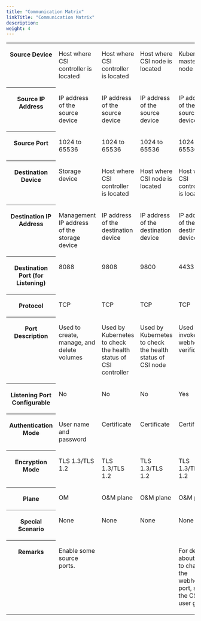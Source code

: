 ```yaml
---
title: "Communication Matrix"
linkTitle: "Communication Matrix"
description: 
weight: 4
---
```


<a name="table931616272414"></a>
<table><tbody><tr id="row1033919211246"><th class="firstcol" valign="top" width="19.958004199580042%" id="mcps1.1.6.1.1"><p id="p1534019252410"><a name="p1534019252410"></a><a name="p1534019252410"></a>Source Device</p>
</th>
<td class="cellrowborder" valign="top" width="16.98830116988301%" headers="mcps1.1.6.1.1 "><p id="p134072132418"><a name="p134072132418"></a><a name="p134072132418"></a>Host where CSI controller is located</p>
</td>
<td class="cellrowborder" valign="top" width="21.657834216578344%" headers="mcps1.1.6.1.1 "><p id="p183401228246"><a name="p183401228246"></a><a name="p183401228246"></a>Host where CSI controller is located</p>
</td>
<td class="cellrowborder" valign="top" width="21.01789821017898%" headers="mcps1.1.6.1.1 "><p id="p734062102415"><a name="p734062102415"></a><a name="p734062102415"></a>Host where CSI node is located</p>
</td>
<td class="cellrowborder" valign="top" width="20.377962203779624%" headers="mcps1.1.6.1.1 "><p id="p0340172202413"><a name="p0340172202413"></a><a name="p0340172202413"></a>Kubernetes master node</p>
</td>
</tr>
<tr id="row834018219248"><th class="firstcol" valign="top" width="19.958004199580042%" id="mcps1.1.6.2.1"><p id="p1734017232418"><a name="p1734017232418"></a><a name="p1734017232418"></a>Source IP Address</p>
</th>
<td class="cellrowborder" valign="top" width="16.98830116988301%" headers="mcps1.1.6.2.1 "><p id="p53408272410"><a name="p53408272410"></a><a name="p53408272410"></a>IP address of the source device</p>
</td>
<td class="cellrowborder" valign="top" width="21.657834216578344%" headers="mcps1.1.6.2.1 "><p id="p8340182132418"><a name="p8340182132418"></a><a name="p8340182132418"></a>IP address of the source device</p>
</td>
<td class="cellrowborder" valign="top" width="21.01789821017898%" headers="mcps1.1.6.2.1 "><p id="p534022112415"><a name="p534022112415"></a><a name="p534022112415"></a>IP address of the source device</p>
</td>
<td class="cellrowborder" valign="top" width="20.377962203779624%" headers="mcps1.1.6.2.1 "><p id="p1734019232412"><a name="p1734019232412"></a><a name="p1734019232412"></a>IP address of the source device</p>
</td>
</tr>
<tr id="row103402211246"><th class="firstcol" valign="top" width="19.958004199580042%" id="mcps1.1.6.3.1"><p id="p133401723243"><a name="p133401723243"></a><a name="p133401723243"></a>Source Port</p>
</th>
<td class="cellrowborder" valign="top" width="16.98830116988301%" headers="mcps1.1.6.3.1 "><p id="p534092102412"><a name="p534092102412"></a><a name="p534092102412"></a>1024 to 65536</p>
</td>
<td class="cellrowborder" valign="top" width="21.657834216578344%" headers="mcps1.1.6.3.1 "><p id="p153400219247"><a name="p153400219247"></a><a name="p153400219247"></a>1024 to 65536</p>
</td>
<td class="cellrowborder" valign="top" width="21.01789821017898%" headers="mcps1.1.6.3.1 "><p id="p113405292411"><a name="p113405292411"></a><a name="p113405292411"></a>1024 to 65536</p>
</td>
<td class="cellrowborder" valign="top" width="20.377962203779624%" headers="mcps1.1.6.3.1 "><p id="p9340627246"><a name="p9340627246"></a><a name="p9340627246"></a>1024 to 65536</p>
</td>
</tr>
<tr id="row113406218243"><th class="firstcol" valign="top" width="19.958004199580042%" id="mcps1.1.6.4.1"><p id="p103401029247"><a name="p103401029247"></a><a name="p103401029247"></a>Destination Device</p>
</th>
<td class="cellrowborder" valign="top" width="16.98830116988301%" headers="mcps1.1.6.4.1 "><p id="p434042132415"><a name="p434042132415"></a><a name="p434042132415"></a>Storage device</p>
</td>
<td class="cellrowborder" valign="top" width="21.657834216578344%" headers="mcps1.1.6.4.1 "><p id="p73407262411"><a name="p73407262411"></a><a name="p73407262411"></a>Host where CSI controller is located</p>
</td>
<td class="cellrowborder" valign="top" width="21.01789821017898%" headers="mcps1.1.6.4.1 "><p id="p183409242413"><a name="p183409242413"></a><a name="p183409242413"></a>Host where CSI node is located</p>
</td>
<td class="cellrowborder" valign="top" width="20.377962203779624%" headers="mcps1.1.6.4.1 "><p id="p19340192142412"><a name="p19340192142412"></a><a name="p19340192142412"></a>Host where CSI controller is located</p>
</td>
</tr>
<tr id="row6340192192415"><th class="firstcol" valign="top" width="19.958004199580042%" id="mcps1.1.6.5.1"><p id="p53401023247"><a name="p53401023247"></a><a name="p53401023247"></a>Destination IP Address</p>
</th>
<td class="cellrowborder" valign="top" width="16.98830116988301%" headers="mcps1.1.6.5.1 "><p id="p3340022246"><a name="p3340022246"></a><a name="p3340022246"></a>Management IP address of the storage device</p>
</td>
<td class="cellrowborder" valign="top" width="21.657834216578344%" headers="mcps1.1.6.5.1 "><p id="p4340182122416"><a name="p4340182122416"></a><a name="p4340182122416"></a>IP address of the destination device</p>
</td>
<td class="cellrowborder" valign="top" width="21.01789821017898%" headers="mcps1.1.6.5.1 "><p id="p734072112413"><a name="p734072112413"></a><a name="p734072112413"></a>IP address of the destination device</p>
</td>
<td class="cellrowborder" valign="top" width="20.377962203779624%" headers="mcps1.1.6.5.1 "><p id="p183401925247"><a name="p183401925247"></a><a name="p183401925247"></a>IP address of the destination device</p>
</td>
</tr>
<tr id="row123406212248"><th class="firstcol" valign="top" width="19.958004199580042%" id="mcps1.1.6.6.1"><p id="p1234115272416"><a name="p1234115272416"></a><a name="p1234115272416"></a>Destination Port (for Listening)</p>
</th>
<td class="cellrowborder" valign="top" width="16.98830116988301%" headers="mcps1.1.6.6.1 "><p id="p9341328241"><a name="p9341328241"></a><a name="p9341328241"></a>8088</p>
</td>
<td class="cellrowborder" valign="top" width="21.657834216578344%" headers="mcps1.1.6.6.1 "><p id="p16341142112415"><a name="p16341142112415"></a><a name="p16341142112415"></a>9808</p>
</td>
<td class="cellrowborder" valign="top" width="21.01789821017898%" headers="mcps1.1.6.6.1 "><p id="p103411252414"><a name="p103411252414"></a><a name="p103411252414"></a>9800</p>
</td>
<td class="cellrowborder" valign="top" width="20.377962203779624%" headers="mcps1.1.6.6.1 "><p id="p13341102192411"><a name="p13341102192411"></a><a name="p13341102192411"></a>4433</p>
</td>
</tr>
<tr id="row183411824247"><th class="firstcol" valign="top" width="19.958004199580042%" id="mcps1.1.6.7.1"><p id="p33419217249"><a name="p33419217249"></a><a name="p33419217249"></a>Protocol</p>
</th>
<td class="cellrowborder" valign="top" width="16.98830116988301%" headers="mcps1.1.6.7.1 "><p id="p1634110252416"><a name="p1634110252416"></a><a name="p1634110252416"></a>TCP</p>
</td>
<td class="cellrowborder" valign="top" width="21.657834216578344%" headers="mcps1.1.6.7.1 "><p id="p4341024247"><a name="p4341024247"></a><a name="p4341024247"></a>TCP</p>
</td>
<td class="cellrowborder" valign="top" width="21.01789821017898%" headers="mcps1.1.6.7.1 "><p id="p2341927247"><a name="p2341927247"></a><a name="p2341927247"></a>TCP</p>
</td>
<td class="cellrowborder" valign="top" width="20.377962203779624%" headers="mcps1.1.6.7.1 "><p id="p9341142112417"><a name="p9341142112417"></a><a name="p9341142112417"></a>TCP</p>
</td>
</tr>
<tr id="row103411525246"><th class="firstcol" valign="top" width="19.958004199580042%" id="mcps1.1.6.8.1"><p id="p63418222413"><a name="p63418222413"></a><a name="p63418222413"></a>Port Description</p>
</th>
<td class="cellrowborder" valign="top" width="16.98830116988301%" headers="mcps1.1.6.8.1 "><p id="p11341102152414"><a name="p11341102152414"></a><a name="p11341102152414"></a>Used to create, manage, and delete volumes</p>
</td>
<td class="cellrowborder" valign="top" width="21.657834216578344%" headers="mcps1.1.6.8.1 "><p id="p03411626243"><a name="p03411626243"></a><a name="p03411626243"></a>Used by Kubernetes to check the health status of CSI controller</p>
</td>
<td class="cellrowborder" valign="top" width="21.01789821017898%" headers="mcps1.1.6.8.1 "><p id="p12341323241"><a name="p12341323241"></a><a name="p12341323241"></a>Used by Kubernetes to check the health status of CSI node</p>
</td>
<td class="cellrowborder" valign="top" width="20.377962203779624%" headers="mcps1.1.6.8.1 "><p id="p2034102162417"><a name="p2034102162417"></a><a name="p2034102162417"></a>Used to invoke webhook verification</p>
</td>
</tr>
<tr id="row123416216249"><th class="firstcol" valign="top" width="19.958004199580042%" id="mcps1.1.6.9.1"><p id="p173416282418"><a name="p173416282418"></a><a name="p173416282418"></a>Listening Port Configurable</p>
</th>
<td class="cellrowborder" valign="top" width="16.98830116988301%" headers="mcps1.1.6.9.1 "><p id="p123416213245"><a name="p123416213245"></a><a name="p123416213245"></a>No</p>
</td>
<td class="cellrowborder" valign="top" width="21.657834216578344%" headers="mcps1.1.6.9.1 "><p id="p1434120210249"><a name="p1434120210249"></a><a name="p1434120210249"></a>No</p>
</td>
<td class="cellrowborder" valign="top" width="21.01789821017898%" headers="mcps1.1.6.9.1 "><p id="p163411528242"><a name="p163411528242"></a><a name="p163411528242"></a>No</p>
</td>
<td class="cellrowborder" valign="top" width="20.377962203779624%" headers="mcps1.1.6.9.1 "><p id="p123411721243"><a name="p123411721243"></a><a name="p123411721243"></a>Yes</p>
</td>
</tr>
<tr id="row133411927244"><th class="firstcol" valign="top" width="19.958004199580042%" id="mcps1.1.6.10.1"><p id="p334122142411"><a name="p334122142411"></a><a name="p334122142411"></a>Authentication Mode</p>
</th>
<td class="cellrowborder" valign="top" width="16.98830116988301%" headers="mcps1.1.6.10.1 "><p id="p23416216248"><a name="p23416216248"></a><a name="p23416216248"></a>User name and password</p>
</td>
<td class="cellrowborder" valign="top" width="21.657834216578344%" headers="mcps1.1.6.10.1 "><p id="p9341162152415"><a name="p9341162152415"></a><a name="p9341162152415"></a>Certificate</p>
</td>
<td class="cellrowborder" valign="top" width="21.01789821017898%" headers="mcps1.1.6.10.1 "><p id="p9341102142410"><a name="p9341102142410"></a><a name="p9341102142410"></a>Certificate</p>
</td>
<td class="cellrowborder" valign="top" width="20.377962203779624%" headers="mcps1.1.6.10.1 "><p id="p203415213245"><a name="p203415213245"></a><a name="p203415213245"></a>Certificate</p>
</td>
</tr>
<tr id="row5341162172415"><th class="firstcol" valign="top" width="19.958004199580042%" id="mcps1.1.6.11.1"><p id="p1341420248"><a name="p1341420248"></a><a name="p1341420248"></a>Encryption Mode</p>
</th>
<td class="cellrowborder" valign="top" width="16.98830116988301%" headers="mcps1.1.6.11.1 "><p id="p334152152416"><a name="p334152152416"></a><a name="p334152152416"></a>TLS 1.3/TLS 1.2</p>
</td>
<td class="cellrowborder" valign="top" width="21.657834216578344%" headers="mcps1.1.6.11.1 "><p id="p63411827245"><a name="p63411827245"></a><a name="p63411827245"></a>TLS 1.3/TLS 1.2</p>
</td>
<td class="cellrowborder" valign="top" width="21.01789821017898%" headers="mcps1.1.6.11.1 "><p id="p1134114215242"><a name="p1134114215242"></a><a name="p1134114215242"></a>TLS 1.3/TLS 1.2</p>
</td>
<td class="cellrowborder" valign="top" width="20.377962203779624%" headers="mcps1.1.6.11.1 "><p id="p8341428243"><a name="p8341428243"></a><a name="p8341428243"></a>TLS 1.3/TLS 1.2</p>
</td>
</tr>
<tr id="row20341202142416"><th class="firstcol" valign="top" width="19.958004199580042%" id="mcps1.1.6.12.1"><p id="p234115211248"><a name="p234115211248"></a><a name="p234115211248"></a>Plane</p>
</th>
<td class="cellrowborder" valign="top" width="16.98830116988301%" headers="mcps1.1.6.12.1 "><p id="p83419292419"><a name="p83419292419"></a><a name="p83419292419"></a>OM</p>
</td>
<td class="cellrowborder" valign="top" width="21.657834216578344%" headers="mcps1.1.6.12.1 "><p id="p934110222419"><a name="p934110222419"></a><a name="p934110222419"></a>O&amp;M plane</p>
</td>
<td class="cellrowborder" valign="top" width="21.01789821017898%" headers="mcps1.1.6.12.1 "><p id="p73411721248"><a name="p73411721248"></a><a name="p73411721248"></a>O&amp;M plane</p>
</td>
<td class="cellrowborder" valign="top" width="20.377962203779624%" headers="mcps1.1.6.12.1 "><p id="p153412232414"><a name="p153412232414"></a><a name="p153412232414"></a>O&amp;M plane</p>
</td>
</tr>
<tr id="row143419242410"><th class="firstcol" valign="top" width="19.958004199580042%" id="mcps1.1.6.13.1"><p id="p434122182418"><a name="p434122182418"></a><a name="p434122182418"></a>Special Scenario</p>
</th>
<td class="cellrowborder" valign="top" width="16.98830116988301%" headers="mcps1.1.6.13.1 "><p id="p113415212413"><a name="p113415212413"></a><a name="p113415212413"></a>None</p>
</td>
<td class="cellrowborder" valign="top" width="21.657834216578344%" headers="mcps1.1.6.13.1 "><p id="p1734172132413"><a name="p1734172132413"></a><a name="p1734172132413"></a>None</p>
</td>
<td class="cellrowborder" valign="top" width="21.01789821017898%" headers="mcps1.1.6.13.1 "><p id="p103413215245"><a name="p103413215245"></a><a name="p103413215245"></a>None</p>
</td>
<td class="cellrowborder" valign="top" width="20.377962203779624%" headers="mcps1.1.6.13.1 "><p id="p23411216247"><a name="p23411216247"></a><a name="p23411216247"></a>None</p>
</td>
</tr>
<tr id="row103416216249"><th class="firstcol" valign="top" width="19.958004199580042%" id="mcps1.1.6.14.1"><p id="p534115216245"><a name="p534115216245"></a><a name="p534115216245"></a>Remarks</p>
</th>
<td class="cellrowborder" valign="top" width="16.98830116988301%" headers="mcps1.1.6.14.1 "><p id="p834114216248"><a name="p834114216248"></a><a name="p834114216248"></a>Enable some source ports.</p>
</td>
<td class="cellrowborder" valign="top" width="21.657834216578344%" headers="mcps1.1.6.14.1 ">&nbsp;&nbsp;</td>
<td class="cellrowborder" valign="top" width="21.01789821017898%" headers="mcps1.1.6.14.1 ">&nbsp;&nbsp;</td>
<td class="cellrowborder" valign="top" width="20.377962203779624%" headers="mcps1.1.6.14.1 "><p id="p183414219248"><a name="p183414219248"></a><a name="p183414219248"></a>For details about how to change the webhook port, see the CSI user guide.</p>
</td>
</tr>
</tbody>
</table>

